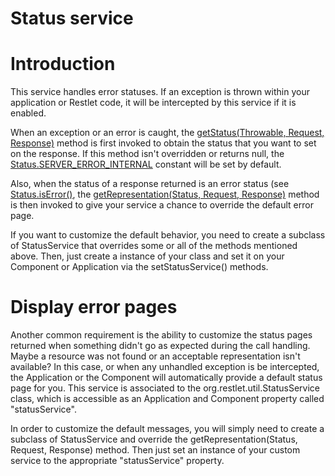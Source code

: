 Status service
==============

Introduction
============

This service handles error statuses. If an exception is thrown within
your application or Restlet code, it will be intercepted by this service
if it is enabled.

When an exception or an error is caught, the [getStatus(Throwable,
Request,
Response)](http://restlet.org/learn/javadocs/2.1/jee/api/org/restlet/service/StatusService.html#getStatus%28java.lang.Throwable,%20org.restlet.Request,%20org.restlet.Response%29)
method is first invoked to obtain the status that you want to set on the
response. If this method isn't overridden or returns null, the
[Status.SERVER\_ERROR\_INTERNAL](http://restlet.org/learn/javadocs/2.1/jee/api/org/restlet/data/Status.html#SERVER_ERROR_INTERNAL)
constant will be set by default.

Also, when the status of a response returned is an error status (see
[Status.isError()](http://restlet.org/learn/javadocs/2.1/jee/api/org/restlet/data/Status.html#isError%28%29),
the [getRepresentation(Status, Request,
Response)](http://restlet.org/learn/javadocs/2.1/jee/api/org/restlet/service/StatusService.html#getRepresentation%28org.restlet.data.Status,%20org.restlet.Request,%20org.restlet.Response%29)
method is then invoked to give your service a chance to override the
default error page.

If you want to customize the default behavior, you need to create a
subclass of StatusService that overrides some or all of the methods
mentioned above. Then, just create a instance of your class and set it
on your Component or Application via the setStatusService() methods.

Display error pages
===================

Another common requirement is the ability to customize the status pages
returned when something didn't go as expected during the call handling.
Maybe a resource was not found or an acceptable representation isn't
available? In this case, or when any unhandled exception is be
intercepted, the Application or the Component will automatically provide
a default status page for you. This service is associated to the
org.restlet.util.StatusService class, which is accessible as an
Application and Component property called "statusService".

In order to customize the default messages, you will simply need to
create a subclass of StatusService and override the
getRepresentation(Status, Request, Response) method. Then just set an
instance of your custom service to the appropriate "statusService"
property.


